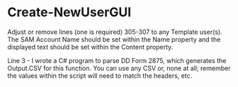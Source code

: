 # Create-NewUserGUI
Adjust or remove lines (one is required) 305-307 to any Template user(s). The SAM Account Name should be set within the Name property and
the displayed text should be set within the Content property.

Line 3 - I wrote a C# program to parse DD Form 2875, which generates the Output.CSV for this function. You can use any CSV or, none at all; remember the values within the script will need to match the headers, etc.
